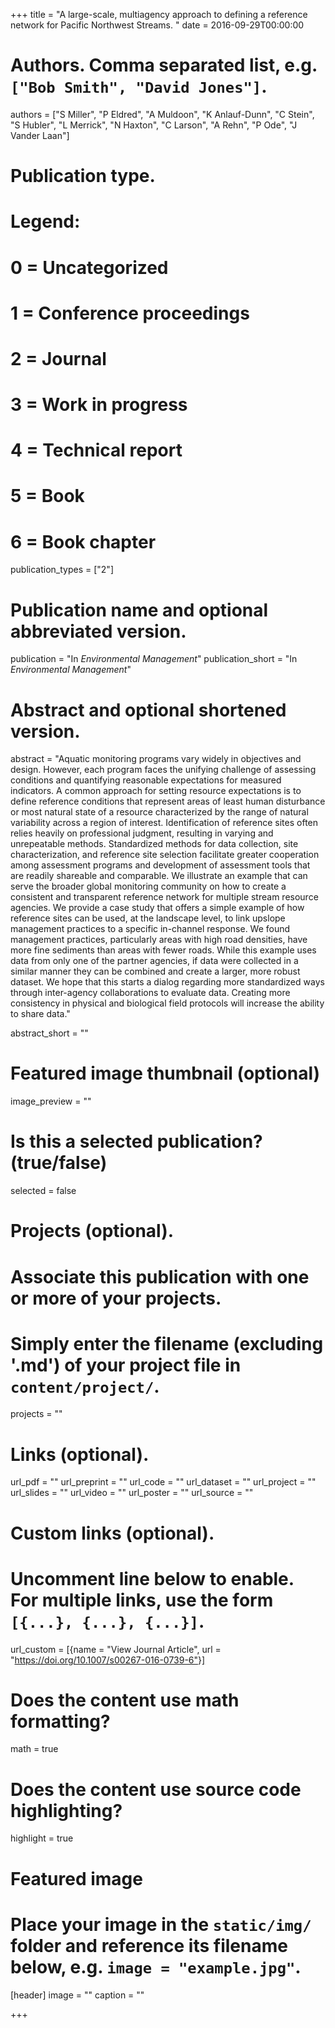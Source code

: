+++
title = "A large-scale, multiagency approach to defining a reference network for Pacific Northwest Streams.  "
date = 2016-09-29T00:00:00

# Authors. Comma separated list, e.g. `["Bob Smith", "David Jones"]`.
authors = ["S Miller", "P Eldred", "A Muldoon", "K Anlauf-Dunn", "C Stein", "S Hubler", "L Merrick", "N Haxton", "C Larson", "A Rehn", "P Ode", "J Vander Laan"]

# Publication type.
# Legend:
# 0 = Uncategorized
# 1 = Conference proceedings
# 2 = Journal
# 3 = Work in progress
# 4 = Technical report
# 5 = Book
# 6 = Book chapter
publication_types = ["2"]

# Publication name and optional abbreviated version.
publication = "In *Environmental Management*"
publication_short = "In *Environmental Management*"

# Abstract and optional shortened version.
abstract = "Aquatic monitoring programs vary widely in objectives and design. However, each program faces the unifying challenge of assessing conditions and quantifying reasonable expectations for measured indicators. A common approach for setting resource expectations is to define reference conditions that represent areas of least human disturbance or most natural state of a resource characterized by the range of natural variability across a region of interest. Identification of reference sites often relies heavily on professional judgment, resulting in varying and unrepeatable methods. Standardized methods for data collection, site characterization, and reference site selection facilitate greater cooperation among assessment programs and development of assessment tools that are readily shareable and comparable. We illustrate an example that can serve the broader global monitoring community on how to create a consistent and transparent reference network for multiple stream resource agencies. We provide a case study that offers a simple example of how reference sites can be used, at the landscape level, to link upslope management practices to a specific in-channel response. We found management practices, particularly areas with high road densities, have more fine sediments than areas with fewer roads. While this example uses data from only one of the partner agencies, if data were collected in a similar manner they can be combined and create a larger, more robust dataset. We hope that this starts a dialog regarding more standardized ways through inter-agency collaborations to evaluate data. Creating more consistency in physical and biological field protocols will increase the ability to share data."

abstract_short = ""

# Featured image thumbnail (optional)
image_preview = ""

# Is this a selected publication? (true/false)
selected = false

# Projects (optional).
#   Associate this publication with one or more of your projects.
#   Simply enter the filename (excluding '.md') of your project file in `content/project/`.
projects = ""

# Links (optional).
url_pdf = ""
url_preprint = ""
url_code = ""
url_dataset = ""
url_project = ""
url_slides = ""
url_video = ""
url_poster = ""
url_source = ""

# Custom links (optional).
#   Uncomment line below to enable. For multiple links, use the form `[{...}, {...}, {...}]`.
url_custom = [{name = "View Journal Article", url = "https://doi.org/10.1007/s00267-016-0739-6"}]

# Does the content use math formatting?
math = true

# Does the content use source code highlighting?
highlight = true

# Featured image
# Place your image in the `static/img/` folder and reference its filename below, e.g. `image = "example.jpg"`.
[header]
image = ""
caption = ""

+++
